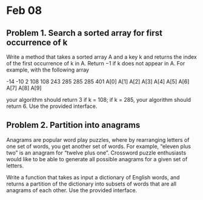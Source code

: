 # Feb 08

## Problem 1. Search a sorted array for first occurrence of k

Write a method that takes a sorted array A and a key k and returns the index of the first occurrence of k in A. Return −1 if k does not appear in A. For example, with the following array

-14   -10   2   108  108  243  285  285  285  401 
A[0] A[1] A[2] A[3] A[4] A[5] A[6] A[7] A[8] A[9]

your algorithm should return 3 if k = 108; if k = 285, your algorithm should return 6. Use the provided interface. 

## Problem 2. Partition into anagrams 

Anagrams are popular word play puzzles, where by rearranging letters of one set of words, you get another set of words. For example, “eleven plus two” is an anagram for “twelve plus one”. Crossword puzzle enthusiasts would like to be able to generate all possible anagrams for a given set of letters. 

Write a function that takes as input a dictionary of English words, and returns a partition of the dictionary into subsets of words that are all anagrams of each other. Use the provided interface. 
